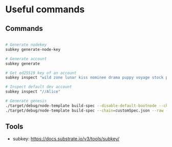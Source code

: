 # Useful commands

## Commands

```sh

# Generate nodekey
subkey generate-node-key

# Generate account
subkey generate

# Get ed25519 key of an account
subkey inspect "wild zone lunar kiss nominee drama puppy voyage stock proof hundred cabbage" --scheme ed25519

# Inspect default dev account
subkey inspect "//Alice"

# Generate genesis
./target/debug/node-template build-spec --disable-default-bootnode --chain local > customSpec.json
./target/debug/node-template build-spec --chain=customSpec.json --raw --disable-default-bootnode > customSpecRaw.json
```

## Tools

- subkey: https://docs.substrate.io/v3/tools/subkey/